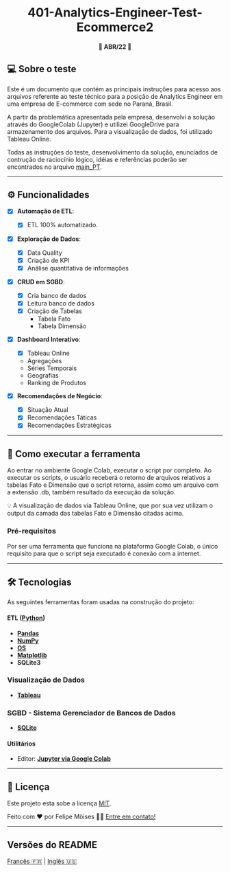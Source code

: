 <h1 align="center">
     <a> 401-Analytics-Engineer-Test-Ecommerce2 </a>
</h1>

<h4 align="center">
	🚧 ABR/22 🚧
</h4>

## 💻 Sobre o teste

Este é um documento que contém as principais instruções para acesso aos arquivos referente ao teste técnico para a posição de Analytics Engineer em uma empresa de E-commerce com sede no Paraná, Brasil.

A partir da problemática apresentada pela empresa, desenvolvi a solução através do GoogleColab (Jupyter) e utilizei GoogleDrive para armazenamento dos arquivos. Para a visualização de dados, foi utilizado Tableau Online.

Todas as instruções do teste, desenvolvimento da solução, enunciados de contrução de raciocínio lógico, idéias e referências poderão ser encontrados no arquivo [main_PT](./main_PT.md).

---

## ⚙️ Funcionalidades

- [x] **Automação de ETL**:
  - [x] ETL 100% automatizado.

- [x] **Exploração de Dados**: 
  - [x] Data Quality
  - [x] Criação de KPI
  - [x] Análise quantitativa de informações

- [x] **CRUD em SGBD**: 
  - [x] Cria banco de dados 
  - [x] Leitura banco de dados 
  - [x] Criação de Tabelas
    - Tabela Fato
    - Tabela Dimensão

- [x] **Dashboard Interativo**: 
  - [x]  Tableau Online
    - Agregações
    - Séries Temporais
    - Geografias
    - Ranking de Produtos

- [x] **Recomendações de Negócio**: 
  - [x] Situação Atual
  - [x] Recomendações Táticas
  - [x] Recomendações Estratégicas

---

## 🚀 Como executar a ferramenta


Ao entrar no ambiente Google Colab, executar o script por completo.
Ao executar os scripts, o usuário receberá o retorno de arquivos relativos a tabelas Fato e Dimensão que o script retorna, assim como um arquivo com a extensão .db, também resultado da execução da solução.

💡 A visualização de dados via Tableau Online, que por sua vez utilizam o output da camada das tabelas Fato e Dimensão citadas acima.

### Pré-requisitos

Por ser uma ferramenta que funciona na plataforma Google Colab, o único requisito para que o script seja executado é conexão com a internet.

---

## 🛠 Tecnologias

As seguintes ferramentas foram usadas na construção do projeto:

#### **ETL**  ([Python](https://www.python.org/))

-   **[Pandas](https://pandas.pydata.org/)**
-   **[NumPy](https://github.com/ReactTraining/react-router/tree/master/packages/react-router-dom)**
-   **[OS](https://docs.python.org/3/library/os.html)**
-   **[Matplotlib](https://matplotlib.org/)**
-   **SQLite3**

### **Visualização de Dados**

-   **[Tableau](https://www.tableau.com/)**

### **SGBD - Sistema Gerenciador de Bancos de Dados**

-   **[SQLite](https://www.sqlite.org/index.html)**

#### **Utilitários**

-   Editor:  **[Jupyter via Google Colab](https://colab.research.google.com/)**

---

## 📝 Licença

Este projeto esta sobe a licença [MIT](./LICENSE).

Feito com ❤️ por Felipe Möises 👋🏽 [Entre em contato!](https://www.linkedin.com/in/felipemoises/)

---

##  Versões do README

[Francês 🇫🇷](./README-FR.md)  |  [Inglês 🇺🇸](./README.md)

